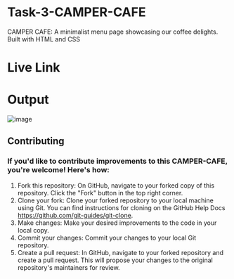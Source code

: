 # Task-3-CAMPER-CAFE
CAMPER CAFE: A minimalist menu page showcasing our coffee delights. Built with HTML and CSS

# Live Link

# Output
![image](https://github.com/RudrakshDev/Task-3-CAMPER-CAFE/assets/170597596/a1ea0db3-bf48-4b10-a690-ebd7a3d17726)

## Contributing

### If you'd like to contribute improvements to this CAMPER-CAFE, you're welcome! Here's how:

1. Fork this repository: On GitHub, navigate to your forked copy of this repository. Click the "Fork" button in the top right corner.
2. Clone your fork: Clone your forked repository to your local machine using Git. You can find instructions for cloning on the GitHub Help Docs https://github.com/git-guides/git-clone.
3. Make changes: Make your desired improvements to the code in your local copy.
4. Commit your changes: Commit your changes to your local Git repository.
5. Create a pull request: In GitHub, navigate to your forked repository and create a pull request. This will propose your changes to the original repository's maintainers for review.

